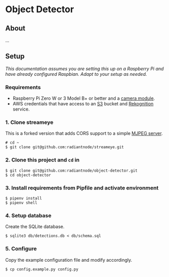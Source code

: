 # Object Detector

## About

...

## Setup

_This documentation assumes you are setting this up on a Raspberry Pi and have already configured Raspbian. Adapt to your setup as needed._

### Requirements

* Raspberry Pi Zero W or 3 Model B+ or better and a [camera module](https://www.raspberrypi.org/products/camera-module-v2/).
* AWS credentials that have access to an [S3](https://aws.amazon.com/s3/) bucket and [Rekognition](https://aws.amazon.com/rekognition/) service.

### 1. Clone streameye

This is a forked version that adds CORS support to a simple [MJPEG server](https://github.com/radiantnode/streameye).

```
# cd ~
$ git clone git@github.com:radiantnode/streameye.git
```

### 2. Clone this project and `cd` in

```
$ git clone git@github.com:radiantnode/object-detector.git
$ cd object-detector
```

### 3. Install requirements from Pipfile and activate environment

```
$ pipenv install
$ pipenv shell
```

### 4. Setup database

Create the SQLite database.

```
$ sqlite3 db/detections.db < db/schema.sql
```

### 5. Configure

Copy the example configuration file and modify accordingly.

```
$ cp config.example.py config.py
```
